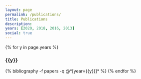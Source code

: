 ```yaml
---
layout: page
permalink: /publications/
title: Publications
description: 
years: [2020, 2018, 2016, 2013]
social: true
---
```


{% for y in page.years %}
  <h3 class="year">{{y}}</h3>
  {% bibliography -f papers -q @*[year={{y}}]* %}
{% endfor %}
